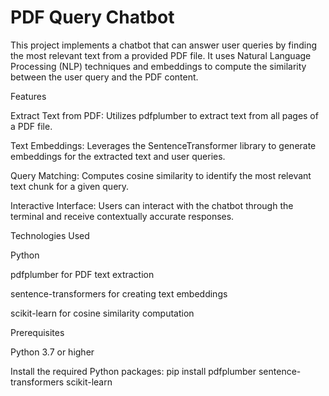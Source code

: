 <h1>PDF Query Chatbot</h1>

This project implements a chatbot that can answer user queries by finding the most relevant text from a provided PDF file. It uses Natural Language Processing (NLP) techniques and embeddings to compute the similarity between the user query and the PDF content.

Features

Extract Text from PDF: Utilizes pdfplumber to extract text from all pages of a PDF file.

Text Embeddings: Leverages the SentenceTransformer library to generate embeddings for the extracted text and user queries.

Query Matching: Computes cosine similarity to identify the most relevant text chunk for a given query.

Interactive Interface: Users can interact with the chatbot through the terminal and receive contextually accurate responses.

Technologies Used

Python

pdfplumber for PDF text extraction

sentence-transformers for creating text embeddings

scikit-learn for cosine similarity computation

Prerequisites

Python 3.7 or higher

Install the required Python packages:
pip install pdfplumber sentence-transformers scikit-learn
